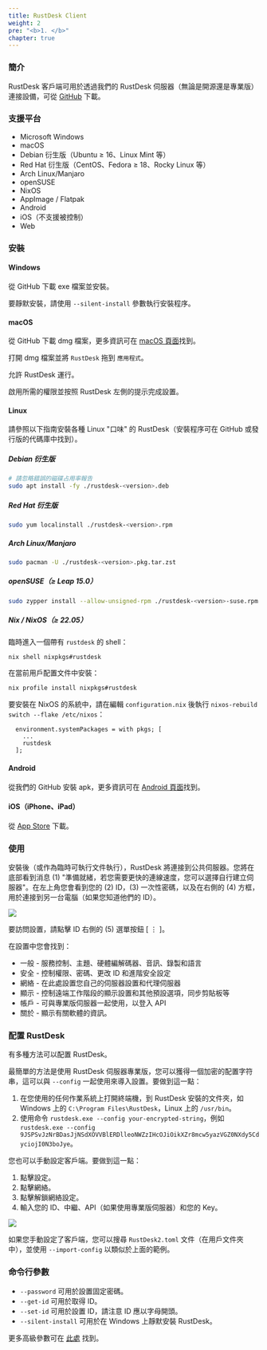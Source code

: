 ```yaml
---
title: RustDesk Client
weight: 2
pre: "<b>1. </b>"
chapter: true
---
```


### 簡介
RustDesk 客戶端可用於透過我們的 RustDesk 伺服器（無論是開源還是專業版）連接設備，可從 [GitHub](https://github.com/rustdesk/rustdesk/releases/latest) 下載。

### 支援平台
- Microsoft Windows
- macOS
- Debian 衍生版（Ubuntu ≥ 16、Linux Mint 等）
- Red Hat 衍生版（CentOS、Fedora ≥ 18、Rocky Linux 等）
- Arch Linux/Manjaro
- openSUSE
- NixOS
- AppImage / Flatpak
- Android
- iOS（不支援被控制）
- Web

### 安裝

#### Windows

從 GitHub 下載 exe 檔案並安裝。

要靜默安裝，請使用 `--silent-install` 參數執行安裝程序。

#### macOS

從 GitHub 下載 dmg 檔案，更多資訊可在 [macOS 頁面](https://rustdesk.com/docs/zh-tw/client/mac/)找到。

打開 dmg 檔案並將 `RustDesk` 拖到 `應用程式`。

允許 RustDesk 運行。

啟用所需的權限並按照 RustDesk 左側的提示完成設置。

#### Linux

請參照以下指南安裝各種 Linux "口味" 的 RustDesk（安裝程序可在 GitHub 或發行版的代碼庫中找到）。

##### Debian 衍生版

```sh
# 請忽略錯誤的磁碟占用率報告
sudo apt install -fy ./rustdesk-<version>.deb
```

##### Red Hat 衍生版

```sh
sudo yum localinstall ./rustdesk-<version>.rpm
```

##### Arch Linux/Manjaro

```sh
sudo pacman -U ./rustdesk-<version>.pkg.tar.zst
```

##### openSUSE（≥ Leap 15.0）

```sh
sudo zypper install --allow-unsigned-rpm ./rustdesk-<version>-suse.rpm
```

##### Nix / NixOS（≥ 22.05）

臨時進入一個帶有 `rustdesk` 的 shell：

```sh
nix shell nixpkgs#rustdesk
```

在當前用戶配置文件中安裝：

```sh
nix profile install nixpkgs#rustdesk
```

要安裝在 NixOS 的系統中，請在編輯 `configuration.nix` 後執行 `nixos-rebuild switch --flake /etc/nixos`：

```
  environment.systemPackages = with pkgs; [
    ...
    rustdesk
  ];
```

#### Android
從我們的 GitHub 安裝 apk，更多資訊可在 [Android 頁面](https://rustdesk.com/docs/zh-tw/client/android/)找到。

#### iOS（iPhone、iPad）
從 [App Store](https://apps.apple.com/us/app/rustdesk-remote-desktop/id1581225015) 下載。

### 使用
安裝後（或作為臨時可執行文件執行），RustDesk 將連接到公共伺服器。您將在底部看到消息 (1) "準備就緒，若您需要更快的連線速度，您可以選擇自行建立伺服器"。在左上角您會看到您的 (2) ID，(3) 一次性密碼，以及在右側的 (4) 方框，用於連接到另一台電腦（如果您知道他們的 ID）。

![](/docs/en/client/images/client.png)

要訪問設置，請點擊 ID 右側的 (5) 選單按鈕 [ &#8942; ]。

在設置中您會找到：
- 一般 - 服務控制、主題、硬體編解碼器、音訊、錄製和語言
- 安全 - 控制權限、密碼、更改 ID 和進階安全設定
- 網絡 - 在此處設置您自己的伺服器設置和代理伺服器
- 顯示 - 控制遠端工作階段的顯示設置和其他預設選項，同步剪貼板等
- 帳戶 - 可與專業版伺服器一起使用，以登入 API
- 關於 - 顯示有關軟體的資訊。

### 配置 RustDesk
有多種方法可以配置 RustDesk。

最簡單的方法是使用 RustDesk 伺服器專業版，您可以獲得一個加密的配置字符串，這可以與 `--config` 一起使用來導入設置。要做到這一點：
1. 在您使用的任何作業系統上打開終端機，到 RustDesk 安裝的文件夾，如 Windows 上的 `C:\Program Files\RustDesk`，Linux 上的 `/usr/bin`。
2. 使用命令 `rustdesk.exe --config your-encrypted-string`，例如 `rustdesk.exe --config 9JSPSvJzNrBDasJjNSdXOVVBlERDlleoNWZzIHcOJiOikXZr8mcw5yazVGZ0NXdy5CdyciojI0N3boJye`。

您也可以手動設定客戶端。要做到這一點：
1. 點擊設定。
2. 點擊網絡。
3. 點擊解鎖網絡設定。
4. 輸入您的 ID、中繼、API（如果使用專業版伺服器）和您的 Key。

![](/docs/en/client/images/network-settings.png)

如果您手動設定了客戶端，您可以搜尋 `RustDesk2.toml` 文件（在用戶文件夾中），並使用 `--import-config` 以類似於上面的範例。

### 命令行參數
- `--password` 可用於設置固定密碼。
- `--get-id` 可用於取得 ID。
- `--set-id` 可用於設置 ID，請注意 ID 應以字母開頭。
- `--silent-install` 可用於在 Windows 上靜默安裝 RustDesk。

更多高級參數可在 [此處](https://github.com/rustdesk/rustdesk/blob/bdc5cded221af9697eb29aa30babce75e987fcc9/src/core_main.rs#L242) 找到。
